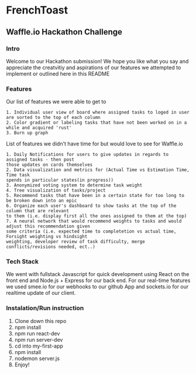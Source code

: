# FrenchToast
## Waffle.io Hackathon Challenge

### Intro
Welcome to our Hackathon submission! We hope you like what you say and appreciate the creatvitiy and aspirations of our features we attempted to implement or outlined here in this README

### Features

Our list of features we were able to get to 

```
1. Individual user view of board where assigned tasks to loged in user are sorted to the top of each column
2. Color gradient or labeling tasks that have not been worked on in a while and acquired 'rust'
3. Burn up graph
```

List of features we didn't have time for but would love to see for Waffle.io

```
1. Daily Notifications for users to give updates in regards to assigned tasks - then post
those updates on cards themselves
2. Data visualization and metrics for (Actual Time vs Estimation Time, Time task
spends in particular states(in progress))
3. Anonymized voting system to determine task weight 
4. Tree visualization of tasks/project
5. Recommend tasks that have been in a certain state for too long to be broken down into an epic
6. Organize each user's dashboard to show tasks at the top of the column that are relevant
to them (i.e. display first all the ones assigned to them at the top)
7. A neural network that would recommend weights to tasks and would adjust this recommendation given
some criteria (i.e. expected time to completetion vs actual time, Forsight weighting vs hindsight 
weighting, developer review of task difficulty, merge conflicts/revisions needed, ect..)
```

### Tech Stack

We went with fullstack Javascript for quick development using React on the front end and Node.js + Express for our back end. For our real-time features we used smee.io for our webhooks to our github App and sockets.io for our realtime update of our client.

### Instalation/Run instruction

1. Clone down this repo
2. npm install
3. npm run react-dev
4. npm run server-dev
5. cd into my-first-app
6. npm install
7. nodemon server.js
8. Enjoy!
